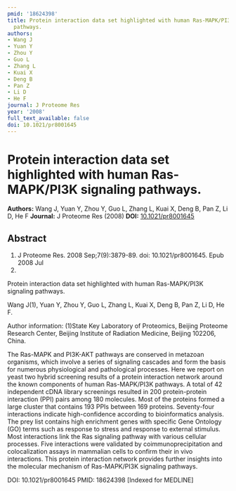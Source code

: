 ```yaml
---
pmid: '18624398'
title: Protein interaction data set highlighted with human Ras-MAPK/PI3K signaling
  pathways.
authors:
- Wang J
- Yuan Y
- Zhou Y
- Guo L
- Zhang L
- Kuai X
- Deng B
- Pan Z
- Li D
- He F
journal: J Proteome Res
year: '2008'
full_text_available: false
doi: 10.1021/pr8001645
---
```


# Protein interaction data set highlighted with human Ras-MAPK/PI3K signaling pathways.
**Authors:** Wang J, Yuan Y, Zhou Y, Guo L, Zhang L, Kuai X, Deng B, Pan Z, Li D, He F
**Journal:** J Proteome Res (2008)
**DOI:** [10.1021/pr8001645](https://doi.org/10.1021/pr8001645)

## Abstract

1. J Proteome Res. 2008 Sep;7(9):3879-89. doi: 10.1021/pr8001645. Epub 2008 Jul
15.

Protein interaction data set highlighted with human Ras-MAPK/PI3K signaling 
pathways.

Wang J(1), Yuan Y, Zhou Y, Guo L, Zhang L, Kuai X, Deng B, Pan Z, Li D, He F.

Author information:
(1)State Key Laboratory of Proteomics, Beijing Proteome Research Center, Beijing 
Institute of Radiation Medicine, Beijing 102206, China.

The Ras-MAPK and PI3K-AKT pathways are conserved in metazoan organisms, which 
involve a series of signaling cascades and form the basis for numerous 
physiological and pathological processes. Here we report on yeast two hybrid 
screening results of a protein interaction network around the known components 
of human Ras-MAPK/PI3K pathways. A total of 42 independent cDNA library 
screenings resulted in 200 protein-protein interaction (PPI) pairs among 180 
molecules. Most of the proteins formed a large cluster that contains 193 PPIs 
between 169 proteins. Seventy-four interactions indicate high-confidence 
according to bioinformatics analysis. The prey list contains high enrichment 
genes with specific Gene Ontology (GO) terms such as response to stress and 
response to external stimulus. Most interactions link the Ras signaling pathway 
with various cellular processes. Five interactions were validated by 
coimmunoprecipitation and colocalization assays in mammalian cells to confirm 
their in vivo interactions. This protein interaction network provides further 
insights into the molecular mechanism of Ras-MAPK/PI3K signaling pathways.

DOI: 10.1021/pr8001645
PMID: 18624398 [Indexed for MEDLINE]
